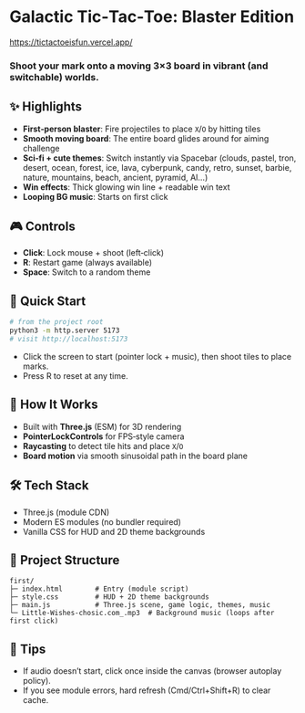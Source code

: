 # Galactic Tic‑Tac‑Toe: Blaster Edition
https://tictactoeisfun.vercel.app/
### Shoot your mark onto a moving 3×3 board in vibrant (and switchable) worlds.

## ✨ Highlights
- **First‑person blaster**: Fire projectiles to place `X`/`O` by hitting tiles
- **Smooth moving board**: The entire board glides around for aiming challenge
- **Sci‑fi + cute themes**: Switch instantly via Spacebar (clouds, pastel, tron, desert, ocean, forest, ice, lava, cyberpunk, candy, retro, sunset, barbie, nature, mountains, beach, ancient, pyramid, AI…)
- **Win effects**: Thick glowing win line + readable win text
- **Looping BG music**: Starts on first click

## 🎮 Controls
- **Click**: Lock mouse + shoot (left‑click)
- **R**: Restart game (always available)
- **Space**: Switch to a random theme

## 🚀 Quick Start
```bash
# from the project root
python3 -m http.server 5173
# visit http://localhost:5173
```

- Click the screen to start (pointer lock + music), then shoot tiles to place marks.
- Press R to reset at any time.

## 🧩 How It Works
- Built with **Three.js** (ESM) for 3D rendering
- **PointerLockControls** for FPS‑style camera
- **Raycasting** to detect tile hits and place `X`/`O`
- **Board motion** via smooth sinusoidal path in the board plane

## 🛠 Tech Stack
- Three.js (module CDN)
- Modern ES modules (no bundler required)
- Vanilla CSS for HUD and 2D theme backgrounds

## 📁 Project Structure
```
first/
├─ index.html        # Entry (module script)
├─ style.css         # HUD + 2D theme backgrounds
├─ main.js           # Three.js scene, game logic, themes, music
└─ Little-Wishes-chosic.com_.mp3  # Background music (loops after first click)
```

## 🧪 Tips
- If audio doesn’t start, click once inside the canvas (browser autoplay policy).
- If you see module errors, hard refresh (Cmd/Ctrl+Shift+R) to clear cache.

